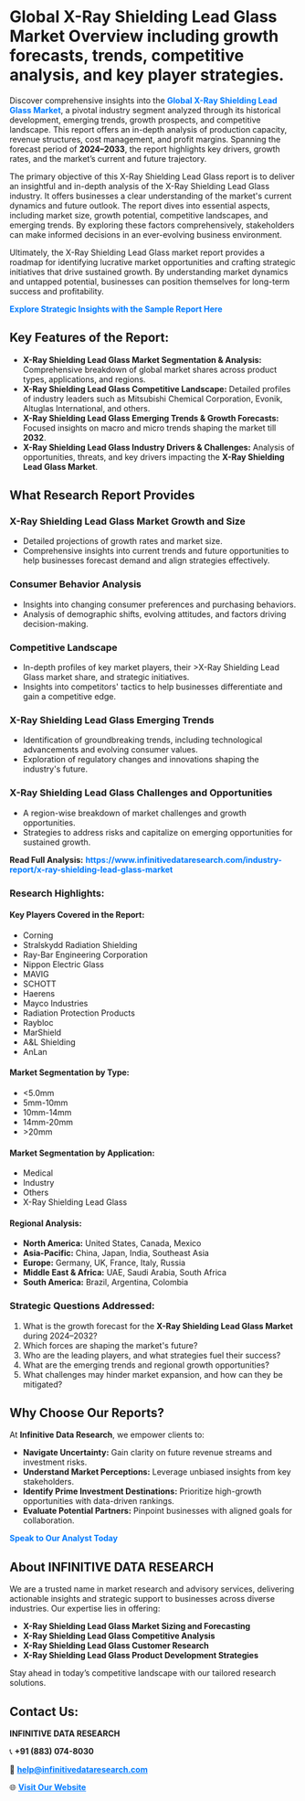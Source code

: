<h1>Global X-Ray Shielding Lead Glass Market Overview including growth forecasts, trends, competitive analysis, and key player strategies.</h1>
<p>
Discover comprehensive insights into the 
<a href="https://www.infinitivedataresearch.com/industry-report/x-ray-shielding-lead-glass-market" rel="dofollow" style="color: #007BFF; text-decoration: none;"><strong>Global X-Ray Shielding Lead Glass Market</strong></a>, a pivotal industry segment analyzed through its historical development, emerging trends, growth prospects, and competitive landscape. This report offers an in-depth analysis of production capacity, revenue structures, cost management, and profit margins. Spanning the forecast period of <strong>2024–2033</strong>, the report highlights key drivers, growth rates, and the market’s current and future trajectory.
</p>
<p>
The primary objective of this X-Ray Shielding Lead Glass report is to deliver an insightful and in-depth analysis of the X-Ray Shielding Lead Glass industry. It offers businesses a clear understanding of the market's current dynamics and future outlook. The report dives into essential aspects, including market size, growth potential, competitive landscapes, and emerging trends. By exploring these factors comprehensively, stakeholders can make informed decisions in an ever-evolving business environment.
</p>
<p>
Ultimately, the X-Ray Shielding Lead Glass market report provides a roadmap for identifying lucrative market opportunities and crafting strategic initiatives that drive sustained growth. By understanding market dynamics and untapped potential, businesses can position themselves for long-term success and profitability.
</p>
<p>
<a href="https://www.infinitivedataresearch.com/request-sample/reportId=107338" style="color: #007BFF; text-decoration: none;"><strong>Explore Strategic Insights with the Sample Report Here</strong></a>
</p>

<h2>Key Features of the Report:</h2>
<ul>
<li><strong>X-Ray Shielding Lead Glass Market Segmentation & Analysis:</strong> Comprehensive breakdown of global market shares across product types, applications, and regions.</li>
<li><strong>X-Ray Shielding Lead Glass Competitive Landscape:</strong> Detailed profiles of industry leaders such as Mitsubishi Chemical Corporation, Evonik, Altuglas International, and others.</li>
<li><strong>X-Ray Shielding Lead Glass Emerging Trends & Growth Forecasts:</strong> Focused insights on macro and micro trends shaping the market till <strong>2032</strong>.</li>
<li><strong>X-Ray Shielding Lead Glass Industry Drivers & Challenges:</strong> Analysis of opportunities, threats, and key drivers impacting the <strong>X-Ray Shielding Lead Glass Market</strong>.</li>
</ul>

<h2>What Research Report Provides</h2>
<h3>X-Ray Shielding Lead Glass Market Growth and Size</h3>
<ul>
<li>Detailed projections of growth rates and market size.</li>
<li>Comprehensive insights into current trends and future opportunities to help businesses forecast demand and align strategies effectively.</li>
</ul>

<h3>Consumer Behavior Analysis</h3>
<ul>
<li>Insights into changing consumer preferences and purchasing behaviors.</li>
<li>Analysis of demographic shifts, evolving attitudes, and factors driving decision-making.</li>
</ul>

<h3>Competitive Landscape</h3>
<ul>
<li>In-depth profiles of key market players, their >X-Ray Shielding Lead Glass market share, and strategic initiatives.</li>
<li>Insights into competitors' tactics to help businesses differentiate and gain a competitive edge.</li>
</ul>

<h3>X-Ray Shielding Lead Glass Emerging Trends</h3>
<ul>
<li>Identification of groundbreaking trends, including technological advancements and evolving consumer values.</li>
<li>Exploration of regulatory changes and innovations shaping the industry's future.</li>
</ul>

<h3>X-Ray Shielding Lead Glass Challenges and Opportunities</h3>
<ul>
<li>A region-wise breakdown of market challenges and growth opportunities.</li>
<li>Strategies to address risks and capitalize on emerging opportunities for sustained growth.</li>
</ul>
<p><strong>Read Full Analysis:</strong> <a href="https://www.infinitivedataresearch.com/industry-report/x-ray-shielding-lead-glass-market" rel="dofollow" style="color: #007BFF; text-decoration: none;"><strong>https://www.infinitivedataresearch.com/industry-report/x-ray-shielding-lead-glass-market</strong></a></p>
<h3>Research Highlights:</h3>
<h4>Key Players Covered in the Report:</h4>
<ul><li>Corning</li><li>Stralskydd Radiation Shielding</li><li>Ray-Bar Engineering Corporation</li><li>Nippon Electric Glass</li><li>MAVIG</li><li>SCHOTT</li><li>Haerens</li><li>Mayco Industries</li><li>Radiation Protection Products</li><li>Raybloc</li><li>MarShield</li><li>A&amp;L Shielding</li><li>AnLan</li></ul>
<h4>Market Segmentation by Type:</h4>
<ul><li>&lt;5.0mm</li><li>5mm-10mm</li><li>10mm-14mm</li><li>14mm-20mm</li><li>&gt;20mm</li></ul>
<h4>Market Segmentation by Application:</h4>
<ul><li>Medical</li><li>Industry</li><li>Others</li><li>X-Ray Shielding Lead Glass</li></ul>

<h4>Regional Analysis:</h4>
<ul>
<li><strong>North America:</strong> United States, Canada, Mexico</li>
<li><strong>Asia-Pacific:</strong> China, Japan, India, Southeast Asia</li>
<li><strong>Europe:</strong> Germany, UK, France, Italy, Russia</li>
<li><strong>Middle East & Africa:</strong> UAE, Saudi Arabia, South Africa</li>
<li><strong>South America:</strong> Brazil, Argentina, Colombia</li>
</ul>

<h3>Strategic Questions Addressed:</h3>
<ol>
<li>What is the growth forecast for the <strong>X-Ray Shielding Lead Glass Market</strong> during 2024–2032?</li>
<li>Which forces are shaping the market's future?</li>
<li>Who are the leading players, and what strategies fuel their success?</li>
<li>What are the emerging trends and regional growth opportunities?</li>
<li>What challenges may hinder market expansion, and how can they be mitigated?</li>
</ol>

<h2>Why Choose Our Reports?</h2>
<p>At <strong>Infinitive Data Research</strong>, we empower clients to:</p>
<ul>
<li><strong>Navigate Uncertainty:</strong> Gain clarity on future revenue streams and investment risks.</li>
<li><strong>Understand Market Perceptions:</strong> Leverage unbiased insights from key stakeholders.</li>
<li><strong>Identify Prime Investment Destinations:</strong> Prioritize high-growth opportunities with data-driven rankings.</li>
<li><strong>Evaluate Potential Partners:</strong> Pinpoint businesses with aligned goals for collaboration.</li>
</ul>
<p><a href="https://www.infinitivedataresearch.com/industry-report/x-ray-shielding-lead-glass-market" rel="dofollow" style="color: #007BFF; text-decoration: none;"><strong>Speak to Our Analyst Today</strong></a></p>

<h2>About INFINITIVE DATA RESEARCH</h2>
<p>We are a trusted name in market research and advisory services, delivering actionable insights and strategic support to businesses across diverse industries. Our expertise lies in offering:</p>
<ul>
<li><strong>X-Ray Shielding Lead Glass Market Sizing and Forecasting</strong></li>
<li><strong>X-Ray Shielding Lead Glass Competitive Analysis</strong></li>
<li><strong>X-Ray Shielding Lead Glass Customer Research</strong></li>
<li><strong>X-Ray Shielding Lead Glass Product Development Strategies</strong></li>
</ul>
<p>Stay ahead in today’s competitive landscape with our tailored research solutions.</p>

<h2>Contact Us:</h2>
<p><strong>INFINITIVE DATA RESEARCH</strong></p>
<p>📞 <strong>+91 (883) 074-8030</strong></p>
<p>📧 <strong><a href="mailto:help@infinitivedataresearch.com" style="color: #007BFF;">help@infinitivedataresearch.com</a></strong></p>
<p>🌐 <strong><a href="https://www.infinitivedataresearch.com" rel="dofollow" style="color: #007BFF;">Visit Our Website</a></strong></p>